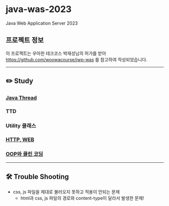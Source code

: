 # java-was-2023

Java Web Application Server 2023

## 프로젝트 정보 

이 프로젝트는 우아한 테크코스 박재성님의 허가를 받아 https://github.com/woowacourse/jwp-was 
를 참고하여 작성되었습니다.

***

## ✏️ Study
### [Java Thread](./docs/JavaThread.md)

### TTD

### Utility 클래스

### [HTTP, WEB](./docs/HTTP.md)

### [OOP와 클린 코딩](./docs/OOPandCleanCoding.md)

*** 
## 🛠 Trouble Shooting
* css, js 파일을 제대로 불러오지 못하고 적용이 안되는 문제
  * html과 css, js 파일의 경로와 content-type이 달라서 발생한 문제!